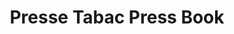 ---
title: "Presse Tabac Press Book"
url: /rennes/presse-tabac-press-book/
shop: marchand de journaux
---